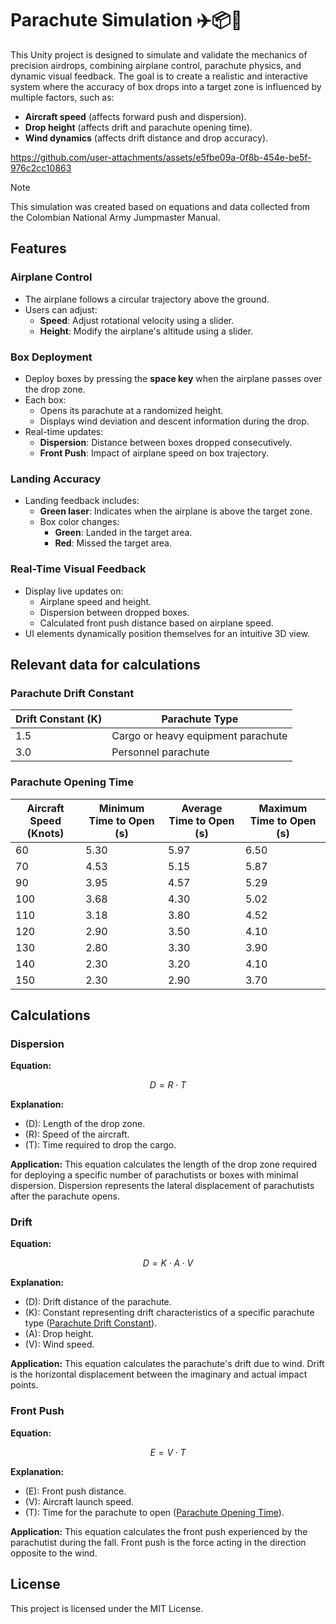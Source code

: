 # Parachute Simulation ✈️📦🎯

This Unity project is designed to simulate and validate the mechanics of precision airdrops, combining airplane control, parachute physics, and dynamic visual feedback. The goal is to create a realistic and interactive system where the accuracy of box drops into a target zone is influenced by multiple factors, such as:

- **Aircraft speed** (affects forward push and dispersion).
- **Drop height** (affects drift and parachute opening time).
- **Wind dynamics** (affects drift distance and drop accuracy).

https://github.com/user-attachments/assets/e5fbe09a-0f8b-454e-be5f-976c2cc10863

> [!NOTE]
> This simulation was created based on equations and data collected from the Colombian National Army Jumpmaster Manual.

## Features

### Airplane Control

- The airplane follows a circular trajectory above the ground.
- Users can adjust:
  - **Speed**: Adjust rotational velocity using a slider.
  - **Height**: Modify the airplane's altitude using a slider.

### Box Deployment

- Deploy boxes by pressing the **space key** when the airplane passes over the drop zone.
- Each box:
  - Opens its parachute at a randomized height.
  - Displays wind deviation and descent information during the drop.
- Real-time updates:
  - **Dispersion**: Distance between boxes dropped consecutively.
  - **Front Push**: Impact of airplane speed on box trajectory.

### Landing Accuracy

- Landing feedback includes:
  - **Green laser**: Indicates when the airplane is above the target zone.
  - Box color changes:
    - **Green**: Landed in the target area.
    - **Red**: Missed the target area.

### Real-Time Visual Feedback

- Display live updates on:
  - Airplane speed and height.
  - Dispersion between dropped boxes.
  - Calculated front push distance based on airplane speed.
- UI elements dynamically position themselves for an intuitive 3D view.

## Relevant data for calculations

### Parachute Drift Constant

| Drift Constant (K) | Parachute Type                     |
| ------------------ | ---------------------------------- |
| 1.5                | Cargo or heavy equipment parachute |
| 3.0                | Personnel parachute                |

### Parachute Opening Time

| **Aircraft Speed (Knots)** | **Minimum Time to Open (s)** | **Average Time to Open (s)** | **Maximum Time to Open (s)** |
| -------------------------- | ---------------------------- | ---------------------------- | ---------------------------- |
| 60                         | 5.30                         | 5.97                         | 6.50                         |
| 70                         | 4.53                         | 5.15                         | 5.87                         |
| 90                         | 3.95                         | 4.57                         | 5.29                         |
| 100                        | 3.68                         | 4.30                         | 5.02                         |
| 110                        | 3.18                         | 3.80                         | 4.52                         |
| 120                        | 2.90                         | 3.50                         | 4.10                         |
| 130                        | 2.80                         | 3.30                         | 3.90                         |
| 140                        | 2.30                         | 3.20                         | 4.10                         |
| 150                        | 2.30                         | 2.90                         | 3.70                         |

## Calculations

### Dispersion

**Equation:**

```math
D = R \cdot T
```

**Explanation:**

- \(D\): Length of the drop zone.
- \(R\): Speed of the aircraft.
- \(T\): Time required to drop the cargo.

**Application:**
This equation calculates the length of the drop zone required for deploying a specific number of parachutists or boxes with minimal dispersion. Dispersion represents the lateral displacement of parachutists after the parachute opens.

### Drift

**Equation:**

```math
D = K \cdot A \cdot V
```

**Explanation:**

- \(D\): Drift distance of the parachute.
- \(K\): Constant representing drift characteristics of a specific parachute type ([Parachute Drift Constant](#parachute-drift-constant)).
- \(A\): Drop height.
- \(V\): Wind speed.

**Application:**
This equation calculates the parachute's drift due to wind. Drift is the horizontal displacement between the imaginary and actual impact points.

### Front Push

**Equation:**

```math
E = V \cdot T
```

**Explanation:**

- \(E\): Front push distance.
- \(V\): Aircraft launch speed.
- \(T\): Time for the parachute to open ([Parachute Opening Time](#parachute-opening-time)).

**Application:**
This equation calculates the front push experienced by the parachutist during the fall. Front push is the force acting in the direction opposite to the wind.

## License

This project is licensed under the MIT License.

